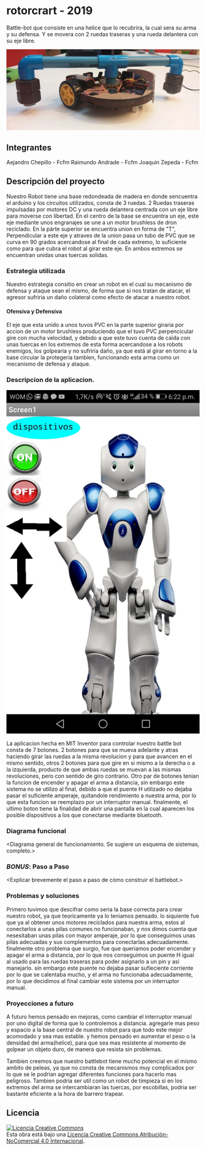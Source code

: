 ﻿# rotorcrart - 2019
Battle-bot que consiste en una helice que lo recubrira, la cual sera su arma y su defensa. Y se movera con 2 ruedas traseras y una rueda delantera con su eje libre.


![Robot "Rotor-Crart"](/multimedia/robot1.jpg)



## Integrantes
Aejandro Chepillo - Fcfm
Raimundo Andrade - Fcfm
Joaquin Zepeda - Fcfm


## Descripción del proyecto

Nuestro Robot tiene una base redondeada de madera en donde sencuentra el arduino y los circuitos utilizados, consta de 3 ruedas.
2 Ruedas traseras impulsadas por motores DC y una rueda delantera centrada con un eje libre para moverse con libertad.
En el centro de la base se encuentra un eje, este eje mediante unos engranajes se une a un motor brushless de dron reciclado.
En la párte superior se encuentra union en forma de "T", Perpendicular a este eje y atraves de la union pasa un tubo de PVC que se curva en 90 grados acercandose al final de
cada extremo, lo suficiente como para que cubra el robot al girar este eje. En ambos extremos se encuentran unidas unas tuercas solidas.

### Estrategia utilizada

Nuestro estrategia consitio en crear un robot en el cual su mecanismo de defensa y ataque sean el mismo, de forma que si nos tratan de atacar,
el agresor sufriria un daño colateral como efecto de atacar a nuestro robot.

#### Ofensiva y Defensiva

El eje que esta unido a unos tuvos PVC en la parte superior giraria por accion de un motor brushless produciendo que el tuvo PVC perpencicular
gire con mucha velocidad, y debido a que este tuvo cuenta de caida con unas tuercas en los extremos de esta forma acercandose a los robots enemigos, los golpearia
y no sufriria daño, ya que está al girar en torno a la base circular la protegeria tambien, funcionando esta arma como un mecanismo de defensa y ataque.

### Descripcion de la aplicacion.

![aplicacion](/multimedia/app.jpg)

La aplicacion hecha en MIT Inventor para controlar nuestro battle bot consta de 7 botones. 2 botones para que se mueva adelante y atras haciendo girar las ruedas a la misma revolucion
y para que avancen en el mismo sentido, otros 2 botones para que gire en si mismo a la derecha o a la izquierda, producto de que ambas ruedas se muevan a las mismas revoluciones,
pero con sentido de giro contrario. Otro par de botones tenian la funcion de encender y apagar el arma a distancia, sin embargo este sistema no se utilizo al final, debido a que el puente H utilizado
no dejaba pasar el suficiente amperaje, quitandole rendimiento a nuestra arma, por lo que esta funcion se reemplazo por un interruptor manual. finalmente, el ultimo boton tiene la finalidad de abrir
una pantalla en la cual aparecen los posible dispositivos a los que conectarse mediante bluetooth.

### Diagrama funcional
<Diagrama general de funcionamiento. Se sugiere un esquema de sistemas, completo.>

### *BONUS*: Paso a Paso
<Explicar brevemente el paso a paso de cómo construir el battlebot.>

### Problemas y soluciones

Primero tuvimos que descifrar como seria la base correcta para crear nuestro robot, ya que teoricamente ya lo teniamos pensado.
lo siquiente fue que ya al obtener unos motores reciclados para nuestra arma, estos al conectarlos a unas pilas comunes no funcionaban, y nos dimos cuenta que nesesitaban unas pilas
con mayor amperaje, por lo que conseguimos unas pilas adecuadas y sus complementos para conectarlas adecuadamente. finalmente otro problema que surgio, fue que queriamos
poder encender y apagar el arma a distancia, por lo que nos conseguimos un puente H igual al usado para las ruedas traseras para poder asignarlo a un pin y asi manejarlo. sin embargo 
este puente no dejaba pasar sufieciente corriente por lo que se calentaba mucho, y el arma no funcionaba adecuadamente, por lo que decidimos al final cambiar este sistema por un interruptor manual.

### Proyecciones a futuro

A futuro hemos pensado en mejoras, como cambiar el interruptor manual por uno digital de forma que lo controlemos a distancia. agregarle mas peso y espacio a la base central de nuestro robot para que 
todo este mejor acomodado y sea mas estable. y hemos pensado en aumentar el peso o la densidad del arma(helice), para que sea mas resistente al momento de golpear un objeto duro, de manera que resista sin problemas.

Tambien creemos que nuestro battlebot tiene mucho potencial en el mismo ambito de peleas, ya que no consta de mecanismos muy complicados por lo que se le podrian agregar diferentes funciones para hacerlo mas peligroso.
Tambien podria ser util como un robot de timpieza si en los extremos del arma se intercambiaran las tuercas, por escobillas, podria ser bastante eficiente a la hora de barrero trapear.



## Licencia
<a rel="license" href="http://creativecommons.org/licenses/by-nc/4.0/"><img alt="Licencia Creative Commons" style="border-width:0" src="https://i.creativecommons.org/l/by-nc/4.0/88x31.png" /></a><br />Esta obra está bajo una <a rel="license" href="http://creativecommons.org/licenses/by-nc/4.0/">Licencia Creative Commons Atribución-NoComercial 4.0 Internacional</a>.
